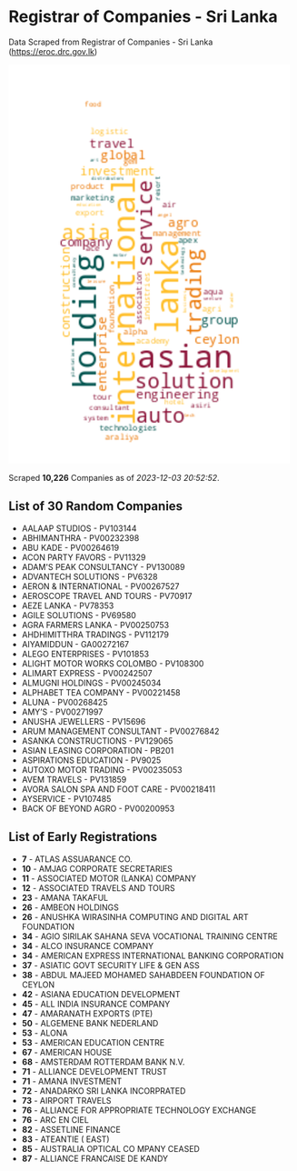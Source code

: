 # Registrar of Companies - Sri Lanka

Data Scraped from Registrar of Companies - Sri Lanka (https://eroc.drc.gov.lk)

![word-cloud](data/word_cloud.png)

Scraped **10,226** Companies as of *2023-12-03 20:52:52*.

## List of 30 Random Companies

* AALAAP STUDIOS - PV103144
* ABHIMANTHRA - PV00232398
* ABU KADE - PV00264619
* ACON PARTY FAVORS - PV11329
* ADAM'S PEAK CONSULTANCY - PV130089
* ADVANTECH SOLUTIONS - PV6328
* AERON & INTERNATIONAL - PV00267527
* AEROSCOPE TRAVEL AND TOURS - PV70917
* AEZE LANKA - PV78353
* AGILE SOLUTIONS - PV69580
* AGRA FARMERS LANKA - PV00250753
* AHDHIMITTHRA TRADINGS - PV112179
* AIYAMIDDUN - GA00272167
* ALEGO ENTERPRISES - PV101853
* ALIGHT MOTOR WORKS COLOMBO - PV108300
* ALIMART EXPRESS - PV00242507
* ALMUGNI HOLDINGS - PV00245034
* ALPHABET TEA COMPANY - PV00221458
* ALUNA - PV00268425
* AMY’S - PV00271997
* ANUSHA JEWELLERS - PV15696
* ARUM MANAGEMENT CONSULTANT - PV00276842
* ASANKA CONSTRUCTIONS - PV129065
* ASIAN LEASING CORPORATION - PB201
* ASPIRATIONS EDUCATION - PV9025
* AUTOXO MOTOR TRADING - PV00235053
* AVEM TRAVELS - PV131859
* AVORA SALON SPA AND FOOT CARE - PV00218411
* AYSERVICE - PV107485
* BACK OF BEYOND AGRO - PV00200953

## List of Early Registrations

* **7** - ATLAS ASSUARANCE CO. 
* **10** - AMJAG CORPORATE SECRETARIES 
* **11** - ASSOCIATED MOTOR (LANKA) COMPANY 
* **12** - ASSOCIATED TRAVELS AND TOURS 
* **23** - AMANA TAKAFUL 
* **26** - AMBEON HOLDINGS 
* **26** - ANUSHKA WIRASINHA COMPUTING AND DIGITAL ART FOUNDATION 
* **34** - AGIO SIRILAK SAHANA SEVA VOCATIONAL TRAINING CENTRE 
* **34** - ALCO INSURANCE COMPANY 
* **34** - AMERICAN EXPRESS INTERNATIONAL BANKING CORPORATION 
* **37** - ASIATIC GOVT SECURITY LIFE & GEN ASS 
* **38** - ABDUL MAJEED MOHAMED SAHABDEEN FOUNDATION OF CEYLON 
* **42** - ASIANA EDUCATION DEVELOPMENT 
* **45** - ALL INDIA INSURANCE COMPANY 
* **47** - AMARANATH EXPORTS (PTE) 
* **50** - ALGEMENE BANK NEDERLAND 
* **53** - ALONA 
* **53** - AMERICAN EDUCATION CENTRE 
* **67** - AMERICAN HOUSE 
* **68** - AMSTERDAM ROTTERDAM BANK N.V. 
* **71** - ALLIANCE DEVELOPMENT TRUST 
* **71** - AMANA INVESTMENT 
* **72** - ANADARKO SRI LANKA INCORPRATED 
* **73** - AIRPORT TRAVELS 
* **76** - ALLIANCE FOR APPROPRIATE TECHNOLOGY EXCHANGE 
* **76** - ARC EN CIEL 
* **82** - ASSETLINE FINANCE 
* **83** - ATEANTIE ( EAST) 
* **85** - AUSTRALIA OPTICAL CO MPANY  CEASED 
* **87** - ALLIANCE FRANCAISE DE KANDY 